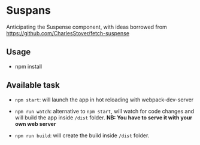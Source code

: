 # Suspans

Anticipating the Suspense component, with ideas borrowed from https://github.com/CharlesStover/fetch-suspense

## Usage

- npm install

## Available task

- `npm start`: will launch the app in hot reloading with webpack-dev-server

- `npm run watch`: alternative to `npm start`, will watch for code changes and will build the app inside `/dist` folder. **NB: You have to serve it with your own web server**

- `npm run build`: will create the build inside `/dist` folder.
